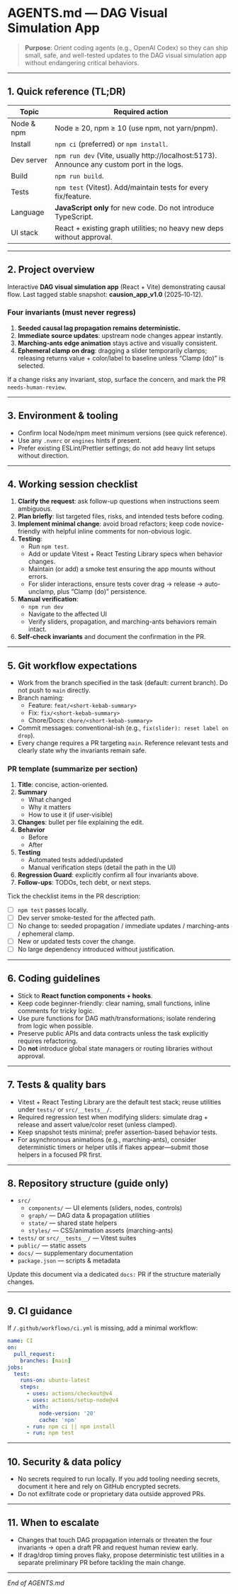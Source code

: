 # AGENTS.md — DAG Visual Simulation App

> **Purpose**: Orient coding agents (e.g., OpenAI Codex) so they can ship small, safe, and well-tested updates to the DAG visual simulation app without endangering critical behaviors.

---

## 1. Quick reference (TL;DR)
| Topic | Required action |
| --- | --- |
| Node & npm | Node ≥ 20, npm ≥ 10 (use npm, not yarn/pnpm). |
| Install | `npm ci` (preferred) or `npm install`. |
| Dev server | `npm run dev` (Vite, usually http://localhost:5173). Announce any custom port in the logs. |
| Build | `npm run build`. |
| Tests | `npm test` (Vitest). Add/maintain tests for every fix/feature. |
| Language | **JavaScript only** for new code. Do not introduce TypeScript. |
| UI stack | React + existing graph utilities; no heavy new deps without approval. |

---

## 2. Project overview
Interactive **DAG visual simulation app** (React + Vite) demonstrating causal flow. Last tagged stable snapshot: **causion_app_v1.0** (2025‑10‑12).

### Four invariants (must never regress)
1. **Seeded causal lag propagation remains deterministic.**
2. **Immediate source updates**: upstream node changes appear instantly.
3. **Marching‑ants edge animation** stays active and visually consistent.
4. **Ephemeral clamp on drag**: dragging a slider temporarily clamps; releasing returns value + color/label to baseline unless “Clamp (do)” is selected.

If a change risks any invariant, stop, surface the concern, and mark the PR `needs-human-review`.

---

## 3. Environment & tooling
- Confirm local Node/npm meet minimum versions (see quick reference).
- Use any `.nvmrc` or `engines` hints if present.
- Prefer existing ESLint/Prettier settings; do not add heavy lint setups without direction.

---

## 4. Working session checklist
1. **Clarify the request**: ask follow-up questions when instructions seem ambiguous.
2. **Plan briefly**: list targeted files, risks, and intended tests before coding.
3. **Implement minimal change**: avoid broad refactors; keep code novice-friendly with helpful inline comments for non-obvious logic.
4. **Testing**:
   - Run `npm test`.
   - Add or update Vitest + React Testing Library specs when behavior changes.
   - Maintain (or add) a smoke test ensuring the app mounts without errors.
   - For slider interactions, ensure tests cover drag → release → auto-unclamp, plus “Clamp (do)” persistence.
5. **Manual verification**:
   - `npm run dev`
   - Navigate to the affected UI
   - Verify sliders, propagation, and marching-ants behaviors remain intact.
6. **Self-check invariants** and document the confirmation in the PR.

---

## 5. Git workflow expectations
- Work from the branch specified in the task (default: current branch). Do not push to `main` directly.
- Branch naming:
  - Feature: `feat/<short-kebab-summary>`
  - Fix: `fix/<short-kebab-summary>`
  - Chore/Docs: `chore/<short-kebab-summary>`
- Commit messages: conventional-ish (e.g., `fix(slider): reset label on drop`).
- Every change requires a PR targeting `main`. Reference relevant tests and clearly state why the invariants remain safe.

### PR template (summarize per section)
1. **Title**: concise, action-oriented.
2. **Summary**
   - What changed
   - Why it matters
   - How to use it (if user-visible)
3. **Changes**: bullet per file explaining the edit.
4. **Behavior**
   - Before
   - After
5. **Testing**
   - Automated tests added/updated
   - Manual verification steps (detail the path in the UI)
6. **Regression Guard**: explicitly confirm all four invariants above.
7. **Follow-ups**: TODOs, tech debt, or next steps.

Tick the checklist items in the PR description:
- [ ] `npm test` passes locally.
- [ ] Dev server smoke-tested for the affected path.
- [ ] No change to: seeded propagation / immediate updates / marching-ants / ephemeral clamp.
- [ ] New or updated tests cover the change.
- [ ] No large dependency introduced without justification.

---

## 6. Coding guidelines
- Stick to **React function components + hooks**.
- Keep code beginner-friendly: clear naming, small functions, inline comments for tricky logic.
- Use pure functions for DAG math/transformations; isolate rendering from logic when possible.
- Preserve public APIs and data contracts unless the task explicitly requires refactoring.
- Do **not** introduce global state managers or routing libraries without approval.

---

## 7. Tests & quality bars
- Vitest + React Testing Library are the default test stack; reuse utilities under `tests/` or `src/__tests__/`.
- Required regression test when modifying sliders: simulate drag + release and assert value/color reset (unless clamped).
- Keep snapshot tests minimal; prefer assertion-based behavior tests.
- For asynchronous animations (e.g., marching-ants), consider deterministic timers or helper utils if flakes appear—submit those helpers in a focused PR first.

---

## 8. Repository structure (guide only)
- `src/`
  - `components/` — UI elements (sliders, nodes, controls)
  - `graph/` — DAG data & propagation utilities
  - `state/` — shared state helpers
  - `styles/` — CSS/animation assets (marching-ants)
- `tests/` or `src/__tests__/` — Vitest suites
- `public/` — static assets
- `docs/` — supplementary documentation
- `package.json` — scripts & metadata

Update this document via a dedicated `docs:` PR if the structure materially changes.

---

## 9. CI guidance
If `/.github/workflows/ci.yml` is missing, add a minimal workflow:
```yaml
name: CI
on:
  pull_request:
    branches: [main]
jobs:
  test:
    runs-on: ubuntu-latest
    steps:
      - uses: actions/checkout@v4
      - uses: actions/setup-node@v4
        with:
          node-version: '20'
          cache: 'npm'
      - run: npm ci || npm install
      - run: npm test
```

---

## 10. Security & data policy
- No secrets required to run locally. If you add tooling needing secrets, document it here and rely on GitHub encrypted secrets.
- Do not exfiltrate code or proprietary data outside approved PRs.

---

## 11. When to escalate
- Changes that touch DAG propagation internals or threaten the four invariants → open a draft PR and request human review early.
- If drag/drop timing proves flaky, propose deterministic test utilities in a separate preliminary PR before tackling the main change.

---

*End of AGENTS.md*

